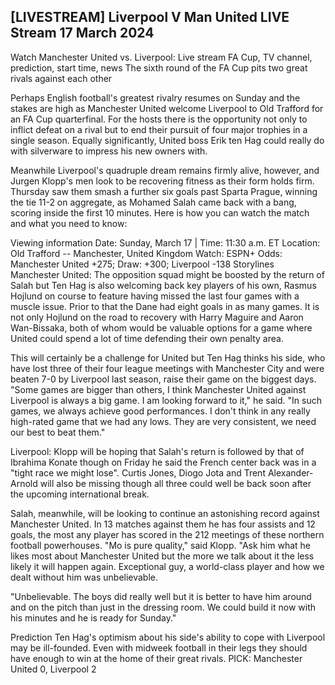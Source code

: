 <h2>[LIVESTREAM] Liverpool V Man United LIVE Stream 17 March 2024</h2>

Watch Manchester United vs. Liverpool: Live stream FA Cup, TV channel, prediction, start time, news
The sixth round of the FA Cup pits two great rivals against each other

Perhaps English football's greatest rivalry resumes on Sunday and the stakes are high as Manchester United welcome Liverpool to Old Trafford for an FA Cup quarterfinal. For the hosts there is the opportunity not only to inflict defeat on a rival but to end their pursuit of four major trophies in a single season. Equally significantly, United boss Erik ten Hag could really do with silverware to impress his new owners with.

Meanwhile Liverpool's quadruple dream remains firmly alive, however, and Jurgen Klopp's men look to be recovering fitness as their form holds firm. Thursday saw them smash a further six goals past Sparta Prague, winning the tie 11-2 on aggregate, as Mohamed Salah came back with a bang, scoring inside the first 10 minutes. Here is how you can watch the match and what you need to know:

Viewing information
Date: Sunday, March 17 | Time: 11:30 a.m. ET
Location: Old Trafford -- Manchester, United Kingdom
Watch: ESPN+
Odds: Manchester United +275; Draw: +300; Liverpool -138
Storylines
Manchester United: The opposition squad might be boosted by the return of Salah but Ten Hag is also welcoming back key players of his own, Rasmus Hojlund on course to feature having missed the last four games with a muscle issue. Prior to that the Dane had eight goals in as many games. It is not only Hojlund on the road to recovery with Harry Maguire and Aaron Wan-Bissaka, both of whom would be valuable options for a game where United could spend a lot of time defending their own penalty area.

This will certainly be a challenge for United but Ten Hag thinks his side, who have lost three of their four league meetings with Manchester City and were beaten 7-0 by Liverpool last season, raise their game on the biggest days. "Some games are bigger than others, I think Manchester United against Liverpool is always a big game. I am looking forward to it," he said. "In such games, we always achieve good performances. I don't think in any really high-rated game that we had any lows. They are very consistent, we need our best to beat them."

Liverpool: Klopp will be hoping that Salah's return is followed by that of Ibrahima Konate though on Friday he said the French center back was in a "tight race we might lose". Curtis Jones, Diogo Jota and Trent Alexander-Arnold will also be missing though all three could well be back soon after the upcoming international break.

Salah, meanwhile, will be looking to continue an astonishing record against Manchester United. In 13 matches against them he has four assists and 12 goals, the most any player has scored in the 212 meetings of these northern football powerhouses. "Mo is pure quality," said Klopp. "Ask him what he likes most about Manchester United but the more we talk about it the less likely it will happen again. Exceptional guy, a world-class player and how we dealt without him was unbelievable.

"Unbelievable. The boys did really well but it is better to have him around and on the pitch than just in the dressing room. We could build it now with his minutes and he is ready for Sunday."

Prediction
Ten Hag's optimism about his side's ability to cope with Liverpool may be ill-founded. Even with midweek football in their legs they should have enough to win at the home of their great rivals. PICK: Manchester United 0, Liverpool 2

